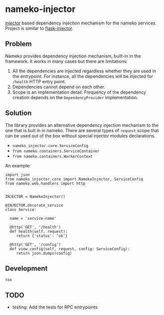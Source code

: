# nameko-injector

[injector](https://pypi.org/project/injector/ "cool injector library") based
dependency injection mechanism for the nameko services. Project is similar to [flask-injector](https://pypi.org/project/Flask-Injector/).

## Problem
Nameko provides dependency injection mechanism, built-in in the framework.
It works in many cases but there are limitations:

1. All the dependencies are injected regardless whether they are used in the
  entrypoint. For instance, all the dependencies will be injected for `/health`
  HTTP entry point.
2. Dependencies cannot depend on each other.
3. Scope is an implementation detail. Frequency of the dependency creation
  depends on the `DependencyProvider` implementation.

## Solution

The library provides an alternative dependency injection mechanism to the one
that is bult in in nameko. There are several types of `request` scope that can
be used out of the box without special injector modules declarations.

- `nameko_injector.core.ServiceConfig`
- `from nameko.containers.ServiceContainer`
- `from nameko.containers.WorkerContext`

An example:

```
import json
from nameko_injector.core import NamekoInjector, ServiceConfig
from nameko.web.handlers import http


INJECTOR = NamekoInjector()

@INJECTOR.decorate_service
class Service:

  name = 'service-name'

  @http('GET', '/health')
  def health(self, request):
     return {'status': 'ok'}

  @http('GET', '/config')
  def view_config(self, request, config: ServiceConfig):
     return json.dumps(config)
```

## Development

```
tox
```

## TODO

- testing: Add the tests for RPC entrypoints
